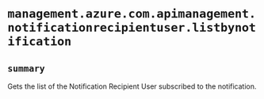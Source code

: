 # `management.azure.com.apimanagement.notificationrecipientuser.listbynotification`

## `summary`
Gets the list of the Notification Recipient User subscribed to the notification.


